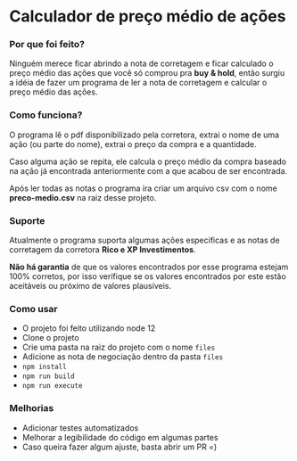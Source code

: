 # Calculador de preço médio de ações

### Por que foi feito?
Ninguém merece ficar abrindo a nota de corretagem e ficar calculado o preço médio das ações que você só comprou pra **buy & hold**, então surgiu a idéia de fazer um programa de ler a nota de corretagem e calcular o preço médio das ações.

### Como funciona?
O programa lê o pdf disponibilizado pela corretora, extrai o nome de uma ação (ou parte do nome), extrai o preço da compra e a quantidade.


Caso alguma ação se repita, ele calcula o preço médio da compra baseado na ação já encontrada anteriormente com a que acabou de ser encontrada.


Após ler todas as notas o programa ira criar um arquivo csv com o nome **preco-medio.csv** na raiz desse projeto.

### Suporte
Atualmente o programa suporta algumas ações especificas e as notas de corretagem da corretora **Rico e XP Investimentos**.


**Não há garantia** de que os valores encontrados por esse programa estejam 100% corretos, por isso verifique se os valores encontrados por este estão aceitáveis ou próximo de valores plausíveis.

### Como usar
- O projeto foi feito utilizando node 12
- Clone o projeto
- Crie uma pasta na raiz do projeto com o nome `files`
- Adicione as nota de negociação dentro da pasta `files`
- `npm install`
- `npm run build`
- `npm run execute`

### Melhorias
- Adicionar testes automatizados
- Melhorar a legibilidade do código em algumas partes
- Caso queira fazer algum ajuste, basta abrir um PR =)
